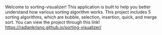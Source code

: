 Welcome to sorting-visualizer! This application is built to help you better understand how various sorting algorithm works.
This project includes 5 sorting algorithms, which are bubble, selection, insertion, quick, and merge sort.
You can view the project through this link! https://radiankrisno.github.io/sorting-visualizer/
